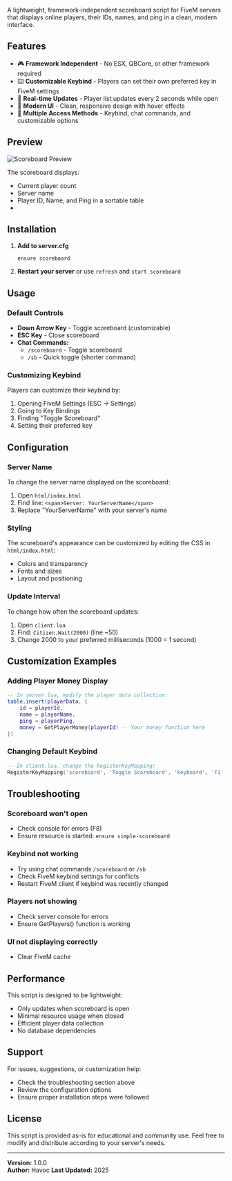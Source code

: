 A lightweight, framework-independent scoreboard script for FiveM servers that displays online players, their IDs, names, and ping in a clean, modern interface.

## Features

- 🎮 **Framework Independent** - No ESX, QBCore, or other framework required
- ⌨️ **Customizable Keybind** - Players can set their own preferred key in FiveM settings
- 🔄 **Real-time Updates** - Player list updates every 2 seconds while open
- 🎨 **Modern UI** - Clean, responsive design with hover effects
- 📱 **Multiple Access Methods** - Keybind, chat commands, and customizable options

## Preview

![Scoreboard Preview](https://i.imgur.com/4ogb4WI.png)

The scoreboard displays:
- Current player count
- Server name
- Player ID, Name, and Ping in a sortable table
- 
## Installation

1. **Add to server.cfg**
   ```
   ensure scoreboard
   ```

2. **Restart your server** or use `refresh` and `start scoreboard`

## Usage

### Default Controls
- **Down Arrow Key** - Toggle scoreboard (customizable)
- **ESC Key** - Close scoreboard
- **Chat Commands:**
  - `/scoreboard` - Toggle scoreboard
  - `/sb` - Quick toggle (shorter command)

### Customizing Keybind
Players can customize their keybind by:
1. Opening FiveM Settings (ESC → Settings)
2. Going to Key Bindings
3. Finding "Toggle Scoreboard"
4. Setting their preferred key

## Configuration

### Server Name
To change the server name displayed on the scoreboard:
1. Open `html/index.html`
2. Find line: `<span>Server: YourServerName</span>`
3. Replace "YourServerName" with your server's name

### Styling
The scoreboard's appearance can be customized by editing the CSS in `html/index.html`:
- Colors and transparency
- Fonts and sizes
- Layout and positioning

### Update Interval
To change how often the scoreboard updates:
1. Open `client.lua`
2. Find: `Citizen.Wait(2000)` (line ~50)
3. Change 2000 to your preferred milliseconds (1000 = 1 second)

## Customization Examples

### Adding Player Money Display
```lua
-- In server.lua, modify the player data collection:
table.insert(playerData, {
    id = playerId,
    name = playerName,
    ping = playerPing,
    money = GetPlayerMoney(playerId) -- Your money function here
})
```

### Changing Default Keybind
```lua
-- In client.lua, change the RegisterKeyMapping:
RegisterKeyMapping('scoreboard', 'Toggle Scoreboard', 'keyboard', 'F1')
```

## Troubleshooting

### Scoreboard won't open
- Check console for errors (F8)
- Ensure resource is started: `ensure simple-scoreboard`

### Keybind not working
- Try using chat commands `/scoreboard` or `/sb`
- Check FiveM keybind settings for conflicts
- Restart FiveM client if keybind was recently changed

### Players not showing
- Check server console for errors
- Ensure GetPlayers() function is working
  
### UI not displaying correctly
- Clear FiveM cache

## Performance

This script is designed to be lightweight:
- Only updates when scoreboard is open
- Minimal resource usage when closed
- Efficient player data collection
- No database dependencies


## Support

For issues, suggestions, or customization help:
- Check the troubleshooting section above
- Review the configuration options
- Ensure proper installation steps were followed

## License

This script is provided as-is for educational and community use. Feel free to modify and distribute according to your server's needs.

---

**Version:** 1.0.0  
**Author:** Havoc 
**Last Updated:** 2025
